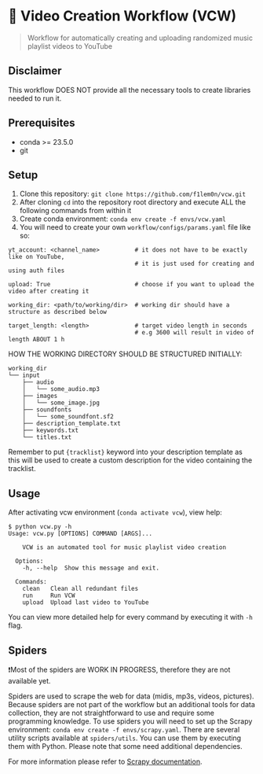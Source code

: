 # 🎥 Video Creation Workflow (VCW)
> Workflow for automatically creating and uploading randomized music playlist videos to YouTube

## Disclaimer
This workflow DOES NOT provide all the necessary tools to create libraries needed to run it. 

## Prerequisites

- conda >= 23.5.0
- git

## Setup

1. Clone this repository: `git clone https://github.com/f1lem0n/vcw.git`
2. After cloning `cd` into the repository root directory and execute ALL the following commands from within it
3. Create conda environment: `conda env create -f envs/vcw.yaml`
4. You will need to create your own `workflow/configs/params.yaml` file like so:
```
yt_account: <channel_name>          # it does not have to be exactly like on YouTube,
                                    # it is just used for creating and using auth files

upload: True                        # choose if you want to upload the video after creating it

working_dir: <path/to/working/dir>  # working dir should have a structure as described below

target_length: <length>             # target video length in seconds
                                    # e.g 3600 will result in video of length ABOUT 1 h
```

HOW THE WORKING DIRECTORY SHOULD BE STRUCTURED INITIALLY:

```
working_dir
└── input
    ├── audio
    │   └── some_audio.mp3
    ├── images
    │   └── some_image.jpg
    ├── soundfonts
    │   └── some_soundfont.sf2
    ├── description_template.txt
    ├── keywords.txt
    └── titles.txt
```

Remember to put `{tracklist}` keyword into your description template 
as this will be used to create a custom description for the video containing the tracklist.

## Usage

After activating vcw environment (`conda activate vcw`), view help:
```
$ python vcw.py -h
Usage: vcw.py [OPTIONS] COMMAND [ARGS]...
  
    VCW is an automated tool for music playlist video creation
  
  Options:
    -h, --help  Show this message and exit.
  
  Commands:
    clean   Clean all redundant files
    run     Run VCW 
    upload  Upload last video to YouTube
```

You can view more detailed help for every command by executing it with `-h` flag.

## Spiders

❗Most of the spiders are WORK IN PROGRESS, therefore they are not available yet.  

Spiders are used to scrape the web for data (midis, mp3s, videos, pictures).
Because spiders are not part of the workflow but an additional tools for data collection,
they are not straightforward to use and require some programming knowledge.
To use spiders you will need to set up the Scrapy environment: `conda env create -f envs/scrapy.yaml`.
There are several utility scripts available at `spiders/utils`. 
You can use them by executing them with Python. Please note that some need additional dependencies.

For more information please refer to [Scrapy documentation](https://docs.scrapy.org/en/latest/).
